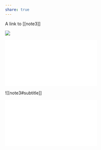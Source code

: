 ```yaml
---
share: true
---
```


A link to [[note3]]

![](note3.md#^id)

![heading 1](note3.md#heading%201)

![[note3#subtitle]]

![heading 2](note3.md#heading%202)
